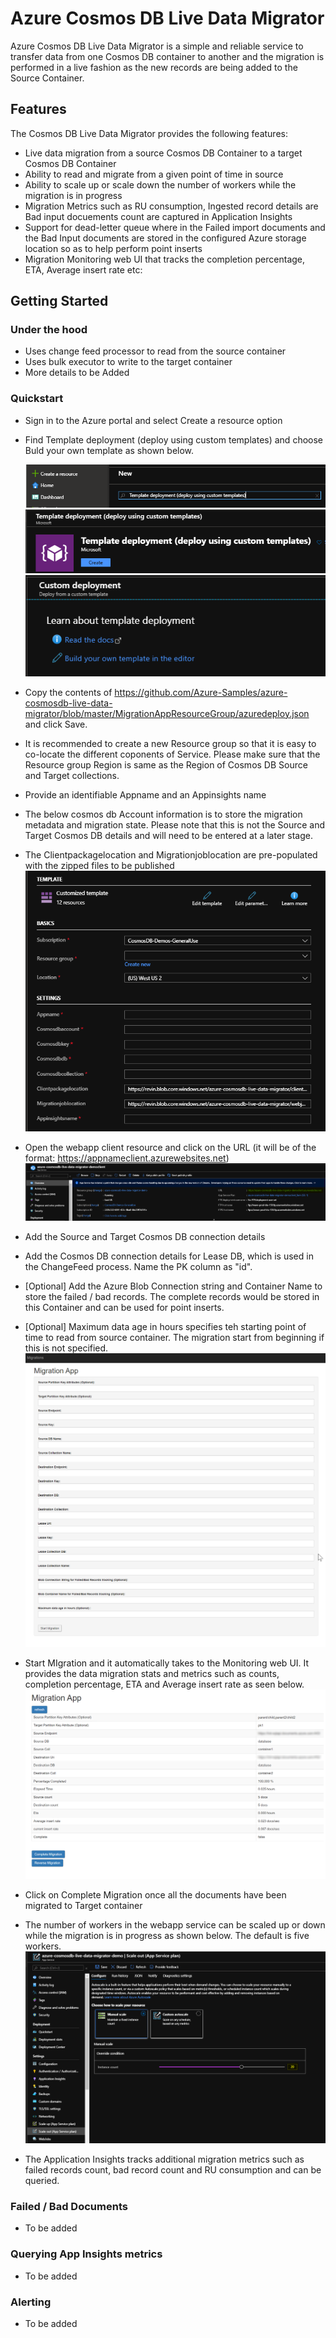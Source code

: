# Azure Cosmos DB Live Data Migrator
Azure Cosmos DB Live Data Migrator is a simple and reliable service to transfer data from one Cosmos DB container to another and the migration is performed in a live fashion as the new records are being added to the Source Container.

## Features

The Cosmos DB Live Data Migrator provides the following features:

* Live data migration from a source Cosmos DB Container to a target Cosmos DB Container
* Ability to read and migrate from a given point of time in source
* Ability to scale up or scale down the number of workers while the migration is in progress
* Migration Metrics such as RU consumption, Ingested record details are Bad input docuements count are captured in Application Insights
* Support for dead-letter queue where in the Failed import documents and the Bad Input documents are stored in the configured Azure storage location so as to help perform point inserts
* Migration Monitoring web UI that tracks the completion percentage, ETA, Average insert rate etc:


## Getting Started

### Under the hood
- Uses change feed processor to read from the source container
- Uses bulk executor to write to the target container
- More details to be Added



### Quickstart

- Sign in to the Azure portal and select Create a resource option
- Find Template deployment (deploy using custom templates) and choose Buld your own template as shown below. 
	
	![Templatedeployment](images/templatedeployment.png)
	![Templatedeploymentcreate](images/templatedeploymentcreate.png)
	![Templatedeploymentbuild](images/templatedeploymentbuild.png)

- Copy the contents of https://github.com/Azure-Samples/azure-cosmosdb-live-data-migrator/blob/master/MigrationAppResourceGroup/azuredeploy.json and click Save.
- It is recommended to create a new Resource group so that it is easy to co-locate the different coponents of Service. Please make sure that the Resource group Region is same as the Region of Cosmos DB Source and Target collections.
- Provide an identifiable Appname and an Appinsights name
- The below cosmos db Account information is to store the migration metadata and migration state. Please note that this is not the Source and Target Cosmos DB details and will need to be entered at a later stage.
- The Clientpackagelocation and Migrationjoblocation are pre-populated with the zipped files to be published
	![Templateparams](images/templateparams.png)
- Open the webapp client resource and click on the URL (it will be of the format: https://appnameclient.azurewebsites.net)
	![Webappclient](images/webappclient.png)
- Add the Source and Target Cosmos DB connection details 
- Add the Cosmos DB connection details for Lease DB, which is used in the ChangeFeed process. Name the PK column as "id".
- [Optional] Add the Azure Blob Connection string and Container Name to store the failed / bad records. The complete records would be stored in this Container and can be used for point inserts.
- [Optional] Maximum data age in hours specifies teh starting point of time to read from source container. The migration start from beginning if this is not specified.
	![Migrationdetails](images/migrationdetails.png)
- Start MIgration and it automatically takes to the Monitoring web UI. It provides the data migration stats and metrics such as counts, completion percentage, ETA and Average insert rate as seen below. 
	![Monitoring](images/monitoring.png)
- Click on Complete Migration once all the documents have been migrated to Target container
- The number of workers in the webapp service can be scaled up or down while the migration is in progress as shown below. The default is five workers.
	![Scaling](images/scaling.png)
- The Application Insights tracks additional migration metrics such as failed records count, bad record count and RU consumption and can be queried. 
	

### Failed / Bad Documents
- To be added 

### Querying App Insights metrics
- To be added

### Alerting
- To be added


